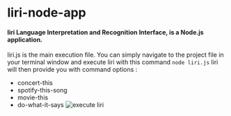 # liri-node-app
#### **liri** Language Interpretation and Recognition Interface, is a Node.js application. 
liri.js is the main execution file. You can simply navigate to the project file in your terminal window and execute liri with this command ```node liri.js```
liri will then provide you with command options : 
* concert-this
* spotify-this-song
* movie-this
* do-what-it-says
![execute liri](https://www.dropbox.com/h)
